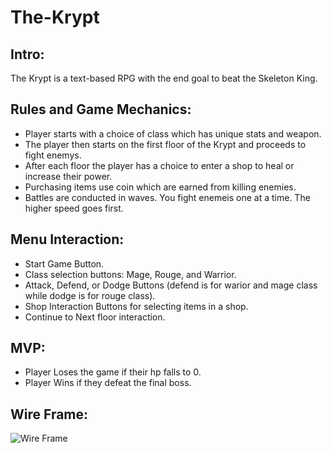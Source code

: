 # The-Krypt

## Intro:
The Krypt is a text-based RPG with the end goal to beat the Skeleton King.

## Rules and Game Mechanics:
- Player starts with a choice of class which has unique stats and weapon.
- The player then starts on the first floor of the Krypt and proceeds to fight enemys.
- After each floor the player has a choice to enter a shop to heal or increase their power.
- Purchasing items use coin which are earned from killing enemies.
- Battles are conducted in waves. You fight enemeis one at a time. The higher speed goes first.

## Menu Interaction:
- Start Game Button.
- Class selection buttons: Mage, Rouge, and Warrior.
- Attack, Defend, or Dodge Buttons (defend is for warior and mage class while dodge is for rouge class).
- Shop Interaction Buttons for selecting items in a shop.
- Continue to Next floor interaction.

## MVP:
- Player Loses the game if their hp falls to 0.
- Player Wins if they defeat the final boss.

## Wire Frame:
![Wire Frame](https://github.com/Knollified/The-Krypt.github.io/blob/master/assets/screencapture-wireframepro-mockflow-editor-jsp-2020-03-12-13_42_00.png)
